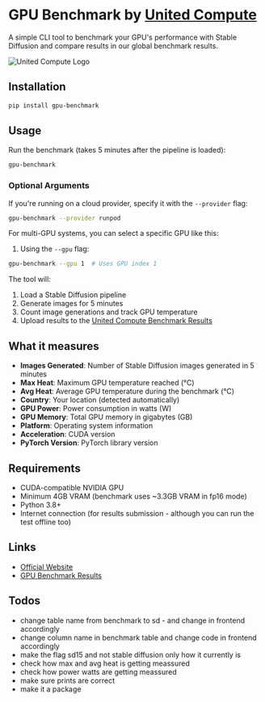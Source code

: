 # GPU Benchmark by [United Compute](https://www.unitedcompute.ai)

A simple CLI tool to benchmark your GPU's performance with Stable Diffusion and compare results in our global benchmark results.

![United Compute Logo](https://www.unitedcompute.ai/logo.png)

## Installation

```bash
pip install gpu-benchmark
```

## Usage

Run the benchmark (takes 5 minutes after the pipeline is loaded):

```bash
gpu-benchmark
```

### Optional Arguments

If you're running on a cloud provider, specify it with the `--provider` flag:
```bash
gpu-benchmark --provider runpod
```

For multi-GPU systems, you can select a specific GPU like this:

1. Using the `--gpu` flag:
```bash
gpu-benchmark --gpu 1  # Uses GPU index 1
```

The tool will:

1. Load a Stable Diffusion pipeline
2. Generate images for 5 minutes
3. Count image generations and track GPU temperature
4. Upload results to the [United Compute Benchmark Results](https://www.unitedcompute.ai/gpu-benchmark)

## What it measures

- **Images Generated**: Number of Stable Diffusion images generated in 5 minutes
- **Max Heat**: Maximum GPU temperature reached (°C)
- **Avg Heat**: Average GPU temperature during the benchmark (°C)
- **Country**: Your location (detected automatically)
- **GPU Power**: Power consumption in watts (W)
- **GPU Memory**: Total GPU memory in gigabytes (GB)
- **Platform**: Operating system information
- **Acceleration**: CUDA version
- **PyTorch Version**: PyTorch library version

## Requirements

- CUDA-compatible NVIDIA GPU
- Minimum 4GB VRAM (benchmark uses ~3.3GB VRAM in fp16 mode)
- Python 3.8+
- Internet connection (for results submission - although you can run the test offline too)

## Links

- [Official Website](https://www.unitedcompute.ai)
- [GPU Benchmark Results](https://www.unitedcompute.ai/gpu-benchmark)

## Todos

- change table name from benchmark to sd - and change in frontend accordingly
- change column name in benchmark table and change code in frontend accordingly
- make the flag sd15 and not stable diffusion only how it currently is
- check how max and avg heat is getting meassured 
- check how power watts are getting meassured
- make sure prints are correct
- make it a package
